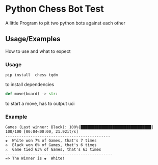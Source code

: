 # Python Chess Bot Test

A little Program to pit two python bots against each other

## Usage/Examples

How to use and what to expect

### Usage

```shell
pip install  chess tqdm
```

to install dependencies

```python
def move(board) -> str:
```

to start a move, has to output uci

### Example

```shell
Games (Last winner: Black): 100%|███████████████████████████████| 100/100 [00:04<00:00, 21.92it/s]
----------------------------------------------
♚  White won 7% of Games, that's 7 times
♔  Black won 6% of Games, that's 6 times
⚔️  Game tied 63% of Games, that's 63 times
-----------------------------------------------
=> The Winner is ♚  White!
```

